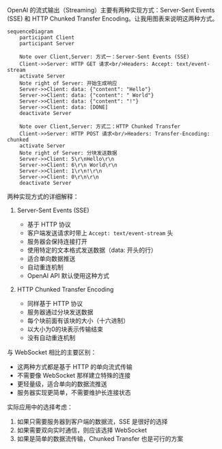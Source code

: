 OpenAI 的流式输出（Streaming）主要有两种实现方式：Server-Sent Events (SSE) 和 HTTP Chunked Transfer Encoding。让我用图表来说明这两种方式。



```mermaid
sequenceDiagram
    participant Client
    participant Server
    
    Note over Client,Server: 方式一：Server-Sent Events (SSE)
    Client->>Server: HTTP GET 请求<br/>Headers: Accept: text/event-stream
    activate Server
    Note right of Server: 开始生成响应
    Server->>Client: data: {"content": "Hello"}
    Server->>Client: data: {"content": " World"}
    Server->>Client: data: {"content": "!"}
    Server->>Client: data: [DONE]
    deactivate Server
    
    Note over Client,Server: 方式二：HTTP Chunked Transfer
    Client->>Server: HTTP POST 请求<br/>Headers: Transfer-Encoding: chunked
    activate Server
    Note right of Server: 分块发送数据
    Server->>Client: 5\r\nHello\r\n
    Server->>Client: 6\r\n World\r\n
    Server->>Client: 1\r\n!\r\n
    Server->>Client: 0\r\n\r\n
    deactivate Server

```

两种实现方式的详细解释：

1. Server-Sent Events (SSE)
   - 基于 HTTP 协议
   - 客户端发送请求时带上 `Accept: text/event-stream` 头
   - 服务器会保持连接打开
   - 使用特定的文本格式发送数据（data: 开头的行）
   - 适合单向数据推送
   - 自动重连机制
   - OpenAI API 默认使用这种方式

2. HTTP Chunked Transfer Encoding
   - 同样基于 HTTP 协议
   - 服务器通过分块发送数据
   - 每个块前面有该块的大小（十六进制）
   - 以大小为0的块表示传输结束
   - 没有自动重连机制

与 WebSocket 相比的主要区别：
- 这两种方式都是基于 HTTP 的单向流式传输
- 不需要像 WebSocket 那样建立特殊的连接
- 更轻量级，适合单向的数据流推送
- 服务器实现更简单，不需要维护长连接状态

实际应用中的选择考虑：
1. 如果只需要服务器到客户端的数据流，SSE 是很好的选择
2. 如果需要双向实时通信，则应该选择 WebSocket
3. 如果是简单的数据流传输，Chunked Transfer 也是可行的方案
